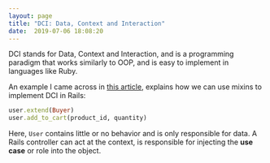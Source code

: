```yaml
---
layout: page
title: "DCI: Data, Context and Interaction"
date:  2019-07-06 18:08:20
---
```


DCI stands for Data, Context and Interaction, and is a programming paradigm that works similarly to OOP, and is easy to implement in languages like Ruby.

An example I came across in
[this article](http://andrzejonsoftware.blogspot.com/2011/02/dci-and-rails.html),
explains how we can use mixins
to implement DCI in Rails:

```ruby
user.extend(Buyer)
user.add_to_cart(product_id, quantity)
```

Here, `User` contains little or no behavior and is only responsible for data.
A Rails controller can act at the context,
is responsible for injecting the **use case** or role into the object.
